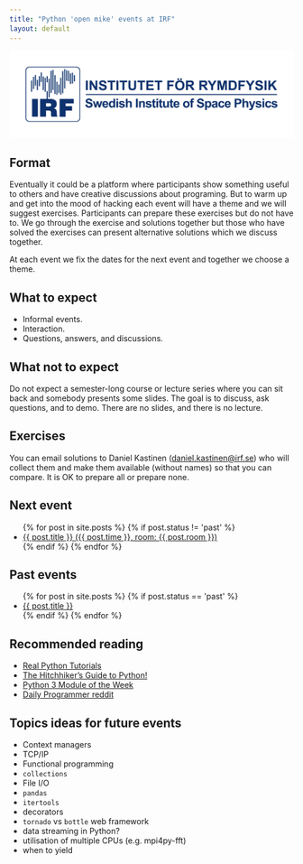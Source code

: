 ```yaml
---
title: "Python 'open mike' events at IRF"
layout: default
---
```


![IRF logo](/IRF.jpg)


## Format

Eventually it could be a platform where participants show something useful to
others and have creative discussions about programing. But to warm up and get 
into the mood of hacking each event will have a theme and we will suggest 
exercises. Participants can prepare these exercises but do not have to. 
We go through the exercise and solutions together but those who have solved 
the exercises can present alternative solutions which we discuss together.

At each event we fix the dates for the next event and together we choose a
theme.


## What to expect

- Informal events.
- Interaction.
- Questions, answers, and discussions.


## What not to expect

Do not expect a semester-long course or lecture series
where you can sit back and somebody presents some slides. The goal is
to discuss, ask questions, and to demo. There are no slides, and there is no lecture.


## Exercises

You can email solutions to Daniel Kastinen (daniel.kastinen@irf.se) who will
collect them and make them available (without names) so that you can
compare. It is OK to prepare all or prepare none.


## Next event

<ul>
  {% for post in site.posts %}
    {% if post.status != 'past' %}
      <li>
        <a href="{{ post.url | prepend:site.baseurl }}">{{ post.title }} ({{ post.time }}, room: {{ post.room }})</a>
      </li>
    {% endif %}
  {% endfor %}
</ul>


## Past events

<ul>
  {% for post in site.posts %}
    {% if post.status == 'past' %}
      <li>
        <a href="{{ post.url | prepend:site.baseurl }}">{{ post.title }}</a>
      </li>
    {% endif %}
  {% endfor %}
</ul>


## Recommended reading

- [Real Python Tutorials](https://realpython.com)
- [The Hitchhiker’s Guide to Python!](https://docs.python-guide.org)
- [Python 3 Module of the Week](https://pymotw.com/3/)
- [Daily Programmer reddit](https://www.reddit.com/r/dailyprogrammer)


## Topics ideas for future events

- Context managers
- TCP/IP
- Functional programming
- `collections`
- File I/O
- `pandas`
- `itertools`
- decorators
- `tornado` vs `bottle` web framework
- data streaming in Python?
- utilisation of multiple CPUs (e.g. mpi4py-fft)
- when to yield
